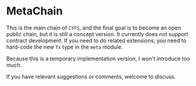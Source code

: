 # MetaChain

This is the main chain of `CYFS`, and the final goal is to become an open public chain, but it is still a concept version. It currently does not support contract development. If you need to do related extensions, you need to hard-code the new `Tx` type in the `meta` module.

Because this is a temporary implementation version, I won't introduce too much.

If you have relevant suggestions or comments, welcome to discuss.
